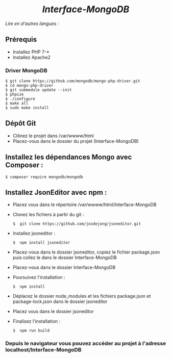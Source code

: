 
***<h1 align="center">Interface-MongoDB</h1>***

_Lire en d'autres langues :_

## Prérequis
- Installez PHP 7-* <br/>
- Installez Apache2

### Driver MongoDB
    $ git clone https://github.com/mongodb/mongo-php-driver.git
    $ cd mongo-php-driver
    $ git submodule update --init
    $ phpize
    $ ./configure
    $ make all
    $ sudo make install

## Dépôt Git
 - Clônez le projet dans /var/wwww/html <br/>
 - Placez-vous dans le dossier du projet (Interface-MongoDB)
 
 ## Installez les dépendances Mongo avec Composer : 
    $ composer require mongodb/mongodb

 ## Installez JsonEditor avec npm :
 - Placez vous dans le répertoire /var/wwww/html/Interface-MongoDB
 - Clonez les fichiers à partir du git :
 
       $  git clone https://github.com/josdejong/jsoneditor.git
 - Installez jsoneditor :
    
       $  npm install jsoneditor
 - Placez-vous dans le dossier jsoneditor, copiez le fichier package.json puis collez le dans le dossier Interface-MongoDB
 - Placez-vous dans le dossier Interface-MongoDB
 - Poursuivez l'installation :
            
       $  npm install
       
 - Déplacez le dossier node_modules et les fichiers package.json et package-lock.json dans le dossier jsoneditor
 - Placez vous dans le dossier jsoneditor
 - Finalisez l'installation :
 
       $  npm run build
 
### Depuis le navigateur vous pouvez accéder au projet à l'adresse localhost/Interface-MongoDB

